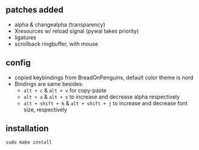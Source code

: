 ## patches added
* alpha & changealpha (transparency)
* Xresources w/ reload signal (pywal takes priority)
* ligatures
* scrollback ringbuffer, with mouse

## config
* copied keybindings from BreadOnPenguins, default color theme is nord
* Bindings are same besides:
  - ```alt + c``` & ```alt + v``` for copy-paste
  - ```alt + a``` & ```alt + s``` to increase and decrease alpha respectively
  - ```alt + shift + k``` & ```alt + shift + j``` to increase and decrease font size, respectively

## installation
```
sudo make install
```
